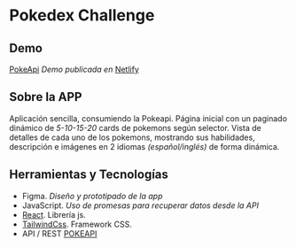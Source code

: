 # Pokedex Challenge

## Demo
[PokeApi](https://pokedex-challenge-sooft.netlify.app/) *Demo publicada en* [Netlify](https://www.netlify.com/)

## Sobre la APP
Aplicación sencilla, consumiendo la Pokeapi.
Página inicial con un paginado dinámico de *5-10-15-20* cards de pokemons según selector.
Vista de detalles de cada uno de los pokemons, mostrando sus habilidades, descripción e imágenes en 2 idiomas *(español/inglés)* de forma dinámica.

## Herramientas y Tecnologías
- Figma. *Diseño y prototipado de la app*
- JavaScript. *Uso de promesas para recuperar datos desde la API*
- [React](https://es.reactjs.org). Librería js.
- [TailwindCss](https://tailwindcss.com). Framework CSS.
- API / REST [POKEAPI](https://pokeapi.co)
